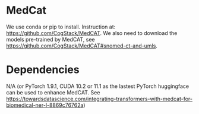 # MedCat

We use conda or pip to install. Instruction at: https://github.com/CogStack/MedCAT.
We also need to download the models pre-trained by MedCAT,
see https://github.com/CogStack/MedCAT#snomed-ct-and-umls.

# Dependencies

N/A (or PyTorch 1.9.1, CUDA 10.2 or 11.1 as the lastest PyTorch huggingface can be used to enhance MedCAT.
See https://towardsdatascience.com/integrating-transformers-with-medcat-for-biomedical-ner-l-8869c76762a)

